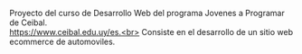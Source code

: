 Proyecto del curso de Desarrollo Web del programa Jovenes a Programar de Ceibal.<br>
https://www.ceibal.edu.uy/es.<br>
Consiste en el desarrollo de un sitio web ecommerce de automoviles. 
